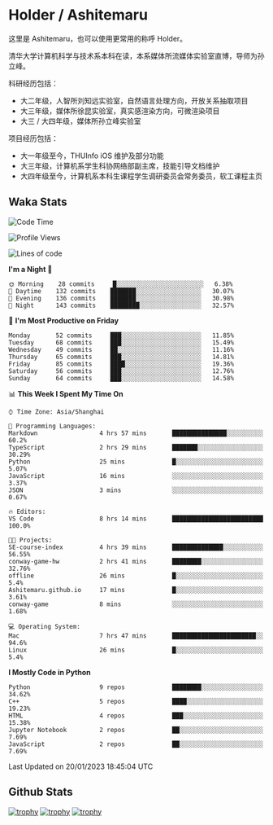# Holder / Ashitemaru

这里是 Ashitemaru，也可以使用更常用的称呼 Holder。

清华大学计算机科学与技术系本科在读，本系媒体所流媒体实验室直博，导师为孙立峰。

科研经历包括：

- 大二年级，人智所刘知远实验室，自然语言处理方向，开放关系抽取项目
- 大三年级，媒体所徐昆实验室，真实感渲染方向，可微渲染项目
- 大三 / 大四年级，媒体所孙立峰实验室

项目经历包括：

- 大一年级至今，THUInfo iOS 维护及部分功能
- 大三年级，计算机系学生科协网络部副主席，技能引导文档维护
- 大四年级至今，计算机系本科生课程学生调研委员会常务委员，软工课程主页

## Waka Stats

<!--START_SECTION:waka-->
![Code Time](http://img.shields.io/badge/Code%20Time-443%20hrs%2023%20mins-blue)

![Profile Views](http://img.shields.io/badge/Profile%20Views-3-blue)

![Lines of code](https://img.shields.io/badge/From%20Hello%20World%20I%27ve%20Written-319%20Thousand%20lines%20of%20code-blue)

**I'm a Night 🦉** 

```text
🌞 Morning    28 commits     █░░░░░░░░░░░░░░░░░░░░░░░░   6.38% 
🌆 Daytime    132 commits    ███████░░░░░░░░░░░░░░░░░░   30.07% 
🌃 Evening    136 commits    ███████░░░░░░░░░░░░░░░░░░   30.98% 
🌙 Night      143 commits    ████████░░░░░░░░░░░░░░░░░   32.57%

```
📅 **I'm Most Productive on Friday** 

```text
Monday       52 commits     ███░░░░░░░░░░░░░░░░░░░░░░   11.85% 
Tuesday      68 commits     ███░░░░░░░░░░░░░░░░░░░░░░   15.49% 
Wednesday    49 commits     ██░░░░░░░░░░░░░░░░░░░░░░░   11.16% 
Thursday     65 commits     ███░░░░░░░░░░░░░░░░░░░░░░   14.81% 
Friday       85 commits     ████░░░░░░░░░░░░░░░░░░░░░   19.36% 
Saturday     56 commits     ███░░░░░░░░░░░░░░░░░░░░░░   12.76% 
Sunday       64 commits     ███░░░░░░░░░░░░░░░░░░░░░░   14.58%

```


📊 **This Week I Spent My Time On** 

```text
⌚︎ Time Zone: Asia/Shanghai

💬 Programming Languages: 
Markdown                 4 hrs 57 mins       ███████████████░░░░░░░░░░   60.2% 
TypeScript               2 hrs 29 mins       ███████░░░░░░░░░░░░░░░░░░   30.29% 
Python                   25 mins             █░░░░░░░░░░░░░░░░░░░░░░░░   5.07% 
JavaScript               16 mins             ░░░░░░░░░░░░░░░░░░░░░░░░░   3.37% 
JSON                     3 mins              ░░░░░░░░░░░░░░░░░░░░░░░░░   0.67%

🔥 Editors: 
VS Code                  8 hrs 14 mins       █████████████████████████   100.0%

🐱‍💻 Projects: 
SE-course-index          4 hrs 39 mins       ██████████████░░░░░░░░░░░   56.55% 
conway-game-hw           2 hrs 41 mins       ████████░░░░░░░░░░░░░░░░░   32.76% 
offline                  26 mins             █░░░░░░░░░░░░░░░░░░░░░░░░   5.4% 
Ashitemaru.github.io     17 mins             █░░░░░░░░░░░░░░░░░░░░░░░░   3.61% 
conway-game              8 mins              ░░░░░░░░░░░░░░░░░░░░░░░░░   1.68%

💻 Operating System: 
Mac                      7 hrs 47 mins       ███████████████████████░░   94.6% 
Linux                    26 mins             █░░░░░░░░░░░░░░░░░░░░░░░░   5.4%

```

**I Mostly Code in Python** 

```text
Python                   9 repos             ████████░░░░░░░░░░░░░░░░░   34.62% 
C++                      5 repos             ████░░░░░░░░░░░░░░░░░░░░░   19.23% 
HTML                     4 repos             ███░░░░░░░░░░░░░░░░░░░░░░   15.38% 
Jupyter Notebook         2 repos             ██░░░░░░░░░░░░░░░░░░░░░░░   7.69% 
JavaScript               2 repos             ██░░░░░░░░░░░░░░░░░░░░░░░   7.69%

```



 Last Updated on 20/01/2023 18:45:04 UTC
<!--END_SECTION:waka-->

## Github Stats

[![trophy](https://github-profile-trophy.vercel.app/?username=Ashitemaru&column=7)](https://github.com/Ashitemaru)
[![trophy](https://github-readme-stats.vercel.app/api?username=Ashitemaru&show_icons=true&include_all_commits=true)](https://github.com/Ashitemaru)
[![trophy](https://github-readme-stats.vercel.app/api/top-langs/?username=Ashitemaru&layout=compact)](https://github.com/Ashitemaru)

<!--
**Ashitemaru/Ashitemaru** is a ✨ _special_ ✨ repository because its `README.md` (this file) appears on your GitHub profile.

Here are some ideas to get you started:

- 🔭 I’m currently working on ...
- 🌱 I’m currently learning ...
- 👯 I’m looking to collaborate on ...
- 🤔 I’m looking for help with ...
- 💬 Ask me about ...
- 📫 How to reach me: ...
- 😄 Pronouns: ...
- ⚡ Fun fact: ...
-->
